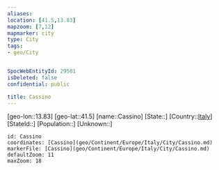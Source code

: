 ```yaml
---
aliases: 
location: [41.5,13.83]
mapzoom: [7,12] 
mapmarker: city 
type: City
tags:
- geo/City


SpocWebEntityId: 29501
isDeleted: false
confidential: public

title: Cassino
---
```

[geo-lon::13.83]
[geo-lat::41.5]
[name::Cassino]
[State::]
[Country::[Italy](geo/Continent/Europe/Italy.md)]
[StateId::]
[Population::]
[Unknown::]


```leaflet
id: Cassino
coordinates: [Cassino](geo/Continent/Europe/Italy/City/Cassino.md)
markerFile: [Cassino](geo/Continent/Europe/Italy/City/Cassino.md)
defaultZoom: 11 
maxZoom: 18
```


